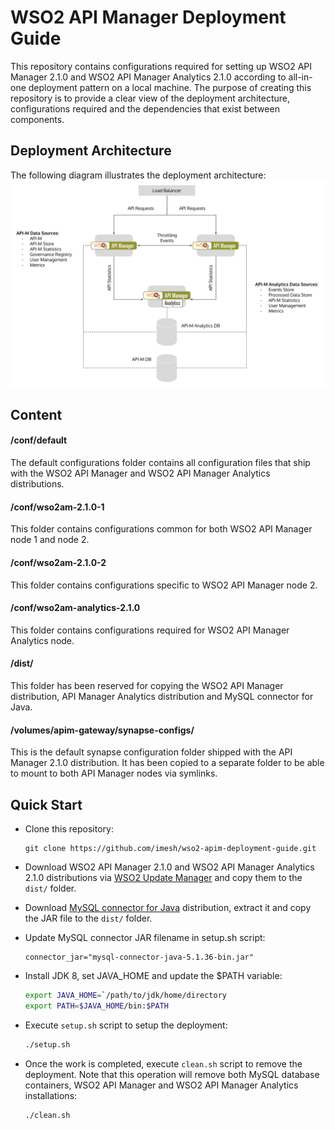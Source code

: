 # WSO2 API Manager Deployment Guide

This repository contains configurations required for setting up WSO2 API Manager 2.1.0 and WSO2 API Manager Analytics 2.1.0 according to all-in-one deployment pattern on a local machine. The purpose of creating this repository is to provide a clear view of the deployment architecture, configurations required and the dependencies that exist between components.

## Deployment Architecture

The following diagram illustrates the deployment architecture:
![](images/deployment-architecture.png)

## Content

#### /conf/default
The default configurations folder contains all configuration files that ship with the WSO2 API Manager and WSO2 API Manager Analytics distributions.

#### /conf/wso2am-2.1.0-1
This folder contains configurations common for both WSO2 API Manager node 1 and node 2.

#### /conf/wso2am-2.1.0-2
This folder contains configurations specific to WSO2 API Manager node 2.

#### /conf/wso2am-analytics-2.1.0
This folder contains configurations required for WSO2 API Manager Analytics node.

#### /dist/
This folder has been reserved for copying the WSO2 API Manager distribution, API Manager Analytics distribution and MySQL connector for Java.

#### /volumes/apim-gateway/synapse-configs/
This is the default synapse configuration folder shipped with the API Manager 2.1.0 distribution. It has been copied to a separate folder to be able to mount to both API Manager nodes via symlinks.

## Quick Start

- Clone this repository:

  ````
  git clone https://github.com/imesh/wso2-apim-deployment-guide.git
  ````

- Download WSO2 API Manager 2.1.0 and WSO2 API Manager Analytics 2.1.0 distributions via [WSO2 Update Manager](http://wso2.com/api-management/#download) and copy them to the ```dist/``` folder.

- Download [MySQL connector for Java](https://dev.mysql.com/downloads/connector/j/) distribution, extract it and copy the JAR file to the ```dist/``` folder.

- Update MySQL connector JAR filename in setup.sh script:

  ````
  connector_jar="mysql-connector-java-5.1.36-bin.jar"
  ````

- Install JDK 8, set JAVA_HOME and update the $PATH variable:

  ````bash
  export JAVA_HOME=`/path/to/jdk/home/directory
  export PATH=$JAVA_HOME/bin:$PATH
  ````

- Execute ```setup.sh``` script to setup the deployment:

  ````bash
  ./setup.sh
  ````

- Once the work is completed, execute ```clean.sh``` script to remove the deployment. 
  Note that this operation will remove both MySQL database containers, WSO2 API Manager and
  WSO2 API Manager Analytics installations:

  ````bash
  ./clean.sh
  ````
